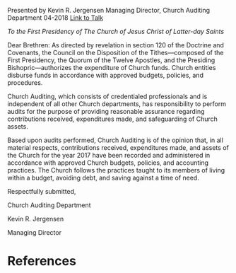 Presented by Kevin R. Jergensen
Managing Director, Church Auditing Department
04-2018
[Link to Talk](https://www.churchofjesuschrist.org/study/general-conference/2018/04/church-auditing-department-report-2017?lang=eng)

_To the First Presidency of The Church of Jesus Christ of Latter-day Saints_

Dear Brethren: As directed by revelation in section 120 of the Doctrine and Covenants, the Council on the Disposition of the Tithes—composed of the First Presidency, the Quorum of the Twelve Apostles, and the Presiding Bishopric—authorizes the expenditure of Church funds. Church entities disburse funds in accordance with approved budgets, policies, and procedures.

Church Auditing, which consists of credentialed professionals and is independent of all other Church departments, has responsibility to perform audits for the purpose of providing reasonable assurance regarding contributions received, expenditures made, and safeguarding of Church assets.

Based upon audits performed, Church Auditing is of the opinion that, in all material respects, contributions received, expenditures made, and assets of the Church for the year 2017 have been recorded and administered in accordance with approved Church budgets, policies, and accounting practices. The Church follows the practices taught to its members of living within a budget, avoiding debt, and saving against a time of need.

Respectfully submitted,

Church Auditing Department

Kevin R. Jergensen

Managing Director

# References
